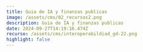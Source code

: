 ```yaml
---
title: Guia de IA y finanzas publicas
image: /assets/cms/02_recursos2.png
description: Guia de IA y finanzas publicas
date: 2024-09-27T14:19:16.474Z
recurso: /assets/cms/interoperabildiad_gd-22.png
highlight: false
---
```


